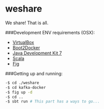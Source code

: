 weshare
=======

We share! That is all.


###Development ENV requirements (OSX):
 - [VirtualBox](https://www.virtualbox.org/)
 - [Boot2Docker](http://boot2docker.io/)
 - [Java Development Kit 7](http://www.oracle.com/technetwork/java/javase/downloads/jdk7-downloads-1880260.html)
 - [Scala](http://www.scala-lang.org/)
 - [Fig](http://www.fig.sh/)


###Getting up and running:
```bash
-$ cd ./weshare
-$ cd kafka-docker
-$ fig up -d
-$ cd ..
-$ sbt run # This part has a ways to go...
```
